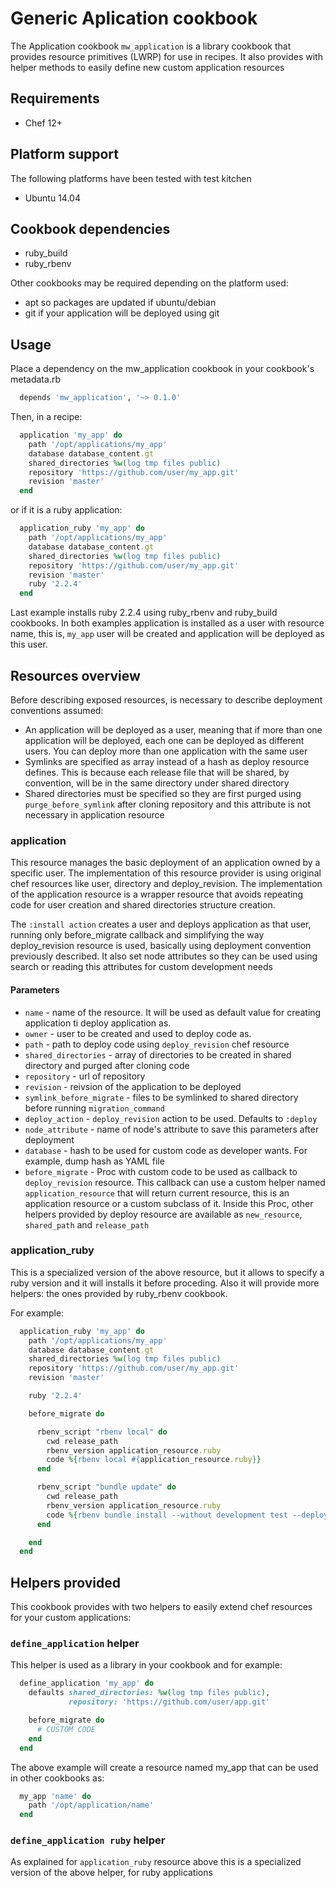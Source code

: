 # Generic Aplication cookbook

The Application cookbook  `mw_application` is a library cookbook that provides
resource primitives (LWRP) for use in recipes. It also provides with helper methods
to easily define new custom application resources

Requirements
------------

* Chef 12+

Platform support
----------------

The following platforms have been tested with test kitchen

* Ubuntu 14.04

Cookbook dependencies
---------------------

* ruby_build
* ruby_rbenv

Other cookbooks may be required depending on the platform used:

* apt so packages are updated if ubuntu/debian
* git if your application will be deployed using git

Usage
-----

Place a dependency on the mw_application cookbook in your cookbook's metadata.rb

```ruby
  depends 'mw_application', '~> 0.1.0'
```

Then, in a recipe:

```ruby
  application 'my_app' do
    path '/opt/applications/my_app'
    database database_content.gt
    shared_directories %w(log tmp files public)
    repository 'https://github.com/user/my_app.git'
    revision 'master'
  end
```

or if it is a ruby application:


```ruby
  application_ruby 'my_app' do
    path '/opt/applications/my_app'
    database database_content.gt
    shared_directories %w(log tmp files public)
    repository 'https://github.com/user/my_app.git'
    revision 'master'
    ruby '2.2.4'
  end
```

Last example installs ruby 2.2.4 using ruby_rbenv and ruby_build
cookbooks. In both examples application is installed as a user with resource
name, this is, `my_app` user will be created and application will be deployed as
this user.

Resources overview
------------------

Before describing exposed resources, is necessary to describe deployment
conventions assumed:

* An application will be deployed as a user, meaning that if more than one
  application will be deployed, each one can be deployed as different users. You
  can deploy more than one application with the same user
* Symlinks are specified as array instead of a hash as deploy resource defines.
  This is because each release file that will be shared, by convention, will be
  in the same directory under shared directory
* Shared directories must be specified so they are first purged using
  `purge_before_symlink` after cloning repository and this attribute is not
  necessary in application resource



### application

This resource manages the basic deployment of an application owned by a specific user.
The implementation of this resource provider is using original chef resources
like user, directory and deploy_revision. The implementation of the application
resource is a wrapper resource that avoids repeating code for user creation and
shared directories structure creation.

The `:install action` creates a user and deploys application as that user,
running only before_migrate callback and simplifying the way deploy_revision
resource is used, basically using deployment convention previously described.
It also set node attributes so they can be used using search or reading this
attributes for custom development needs

#### Parameters

- `name` - name of the resource. It will be used as default value for creating
  application ti deploy application as.
- `owner` - user to be created and used to deploy code as.
- `path` - path to deploy code using `deploy_revision` chef resource
- `shared_directories` - array of directories to be created in shared directory
  and purged after cloning code
- `repository` - url of repository
- `revision` - reivsion of the application to be deployed
- `symlink_before_migrate` - files to be symlinked to shared directory before
  running `migration_command`
- `deploy_action` - `deploy_revision` action to be used. Defaults to `:deploy`
- `node_attribute` - name of node's attribute to save this parameters after
  deployment
- `database` - hash to be used for custom code as developer wants. For example,
  dump hash as YAML file
- `before_migrate` -  Proc with custom code to be used as callback to
  `deploy_revision` resource. This callback can use a custom helper named
`application_resource` that will return current resource, this is an application
resource or a custom subclass of it. Inside this Proc, other helpers provided by
deploy resource are available as `new_resource`, `shared_path` and `release_path`


### application_ruby

This is a specialized version of the above resource, but it allows to specify a
ruby version and it will installs it before proceding. Also it will provide more
helpers: the ones provided by ruby_rbenv cookbook.

For example:

```ruby
  application_ruby 'my_app' do
    path '/opt/applications/my_app'
    database database_content.gt
    shared_directories %w(log tmp files public)
    repository 'https://github.com/user/my_app.git'
    revision 'master'

    ruby '2.2.4'

    before_migrate do

      rbenv_script "rbenv local" do
        cwd release_path
        rbenv_version application_resource.ruby
        code %{rbenv local #{application_resource.ruby}}
      end

      rbenv_script "bundle update" do
        cwd release_path
        rbenv_version application_resource.ruby
        code %{rbenv bundle install --without development test --deployment}
      end

    end
  end
```

Helpers provided
----------------

This cookbook provides with two helpers to easily extend chef resources for your
custom applications:

### `define_application` helper

This helper is used as a library in your cookbook and for example:

```ruby
  define_application 'my_app' do
    defaults shared_directories: %w(log tmp files public),
             repository: 'https://github.com/user/app.git'

    before_migrate do
      # CUSTOM CODE
    end
  end
```

The above example will create a resource named my_app that can be used in other
cookbooks as:

```ruby
  my_app 'name' do
    path '/opt/application/name'
  end
```

### `define_application ruby` helper

As explained for `application_ruby` resource above this is a specialized version
of the above helper, for ruby applications

